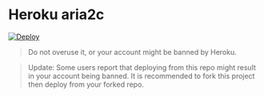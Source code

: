 # Heroku aria2c

[![Deploy](https://www.herokucdn.com/deploy/button.svg)](https://heroku.com/deploy)

> Do not overuse it, or your account might be banned by Heroku.

> Update: Some users report that deploying from this repo might result in your account being banned. It is recommended to fork this project then deploy from your forked repo.


